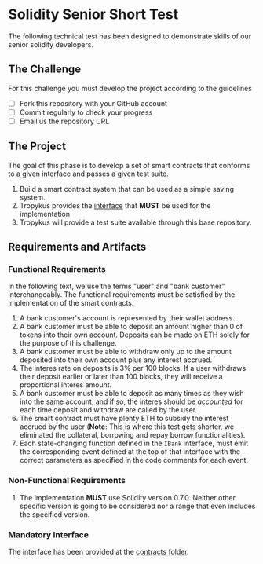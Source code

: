 # Solidity Senior Short Test

The following technical test has been designed to demonstrate skills of our senior solidity developers.

## The Challenge
For this challenge you must develop the project according to the guidelines
- [ ] Fork this repository with your GitHub account
- [ ] Commit regularly to check your progress
- [ ] Email us the repository URL

## The Project
The goal of this phase is to develop a set of smart contracts that conforms to a given interface and passes a given test suite.

1. Build a smart contract system that can be used as a simple saving system.
2. Tropykus provides the [interface](#mandatory-interface) that **MUST** be used for the implementation
3. Tropykus will provide a test suite available through this base repository.

## Requirements and Artifacts
### Functional Requirements
In the following text, we use the terms "user" and "bank customer" interchangeably. The functional requirements must be satisfied by the implementation of the smart contracts.

1. A bank customer's account is represented by their wallet address.
2. A bank customer must be able to deposit an amount higher than 0 of tokens into their own account. Deposits can be made on ETH solely for the purpose of this challenge.
3. A bank customer must be able to withdraw only up to the amount deposited into their own account plus any interest accrued.
4. The interes rate on deposits is 3% per 100 blocks. If a user withdraws their deposit earlier or later than 100 blocks, they will receive a proportional interes amount.
5. A bank customer must be able to deposit as many times as they wish into the same account, and if so, the interes should be *accounted* for each time deposit and withdraw are called by the user.
6. The smart contract must have plenty ETH to subsidy the interest accrued by the user (**Note**: This is where this test gets shorter, we eliminated the collateral, borrowing and repay borrow functionalities).
7. Each state-changing function defined in the `IBank` interface, must emit the corresponding event defined at the top of that interface with the correct parameters as specified in the code comments for each event.

### Non-Functional Requirements
1. The implementation **MUST** use Solidity version 0.7.0. Neither other specific version is going to be considered nor a range that even includes the specified version.

### Mandatory Interface
The interface has been provided at the [contracts folder](/contracts/IBank.sol).